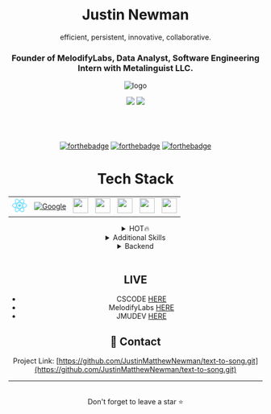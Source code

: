 <div align="center">
  <h1>Justin Newman</h1>
  efficient, persistent, innovative, collaborative.
  <h3>Founder of MelodifyLabs, Data Analyst, Software Engineering Intern with Metalinguist LLC.</h3>
  <!-- Badges -->
  <img src="https://drive.google.com/uc?export=download&id=1IxmCC29KJbXtCs0I349yyJumSj0C3-mO" alt="logo" width="205" height="auto" />

<a href="https://Melodifylabs.com" target="_blank">![](https://img.shields.io/website-up-down-green-red/http/monip.org.svg)</a>
<a href="https://cscode.org" target="_blank">![](https://img.shields.io/badge/Maintained-Yes-indigo)</a>

</div>

<br />

<div align="center">
<h1></h1>

<a href="https://text-to-song.vercel.app" target="_blank">![forthebadge](https://forthebadge.com/images/badges/built-with-love.svg)</a>
<a href="https://text-to-song.vercel.app" target="_blank">![forthebadge](https://forthebadge.com/images/badges/for-you.svg)</a>
<a href="https://text-to-song.vercel.app" target="_blank">![forthebadge](https://forthebadge.com/images/badges/powered-by-coffee.svg)</a>



  <h1>Tech Stack</h2>
  
<table>
    <tr>
        <td>
<a href="#"><img src="https://raw.githubusercontent.com/devicons/devicon/master/icons/react/react-original.svg" alt="" width="30" height="30" /></a>
        </td>
                        <td>
<a href="#"><img src="https://user-images.githubusercontent.com/99184393/183096870-fdf58e59-d78c-44f4-bd1c-f9033c16d907.png" alt="Google" width="30" height="30" /></a>
        </td>
                        <td>
<a href="#"><img src="https://user-images.githubusercontent.com/99184393/179383376-874f547c-4e6f-4826-850e-706b009e7e2b.png" alt="" width="30" height="30" /></a>
        </td>
                        <td>
<a href="#"><img src="https://user-images.githubusercontent.com/99184393/180462270-ea4a249c-627c-4479-9431-5c3fd25454c4.png" alt="" width="30" height="30" /></a>
        </td>
                                <td>
<a href="#"><img src="https://user-images.githubusercontent.com/99184393/177784603-d69e9d02-721a-4bce-b9b3-949165d2edeb.png" alt="" width="30" height="30" /></a>
        </td>
                                            <td>
<a href="#"><img src="https://user-images.githubusercontent.com/99184393/204170976-0e5c6e2a-2b41-483d-adbd-d5d1e40b8d15.png" alt="" width="30" height="30" /></a>
        </td>
                                <td>
<a href="#"><img src="https://user-images.githubusercontent.com/99184393/222309201-8fe96906-fc80-4c75-b141-d18b2686055e.png" alt="" width="30" height="30" /></a>
        </td>
    </tr>
</table>

<details>
  <summary>HOT🔥</summary>
  <ul>
    <li><a href="https://www.typescriptlang.org/">Typescript</a></li>
    <li><a href="https://nextjs.org/">Next.js</a></li>
    <li><a href="https://reactjs.org/">React.js</a></li>
    <li><a href="https://tailwindcss.com/">TailwindCSS</a></li>
    <li><a href="https://firebase.google.com/">Firebase</a></li>
  </ul>
</details>
<details>
  <summary>Additional Skills</summary>
  <ul>
    <li><a href="https://www.java.com/">Java</a></li>
    <li><a href="https://www.python.org/">Python</a></li>
    <li><a href="https://www.linux.org/">Linux</a></li>
    <li><a href="https://git-scm.com/">Git</a></li>
    <li><a href="https://www.rstudio.com/">RStudio</a></li>
  </ul>
</details>

<details>
<summary>Backend</summary>
  <ul>
    <li><a href="https://firebase.google.com">Firebase</a></li>
    <li><a href="https://openai.com">OpenAI-API</a></li>
        <li><a href="https://openai.com">MySQL</a></li>

  </ul>
</details>
<br />

## LIVE

- CSCODE <a href='https://cscode.org'>HERE</a>
- MelodifyLabs <a href='https://Melodifylabs.com'>HERE</a>
- JMUDEV <a href='https://jmudev.com'>HERE</a>


## :handshake: Contact

Project Link: [https://github.com/JustinMatthewNewman/text-to-song.git](https://github.com/JustinMatthewNewman/text-to-song.git)

<hr />


<br />

<div align="center">Don't forget to leave a star ⭐️</div>
    </div>

